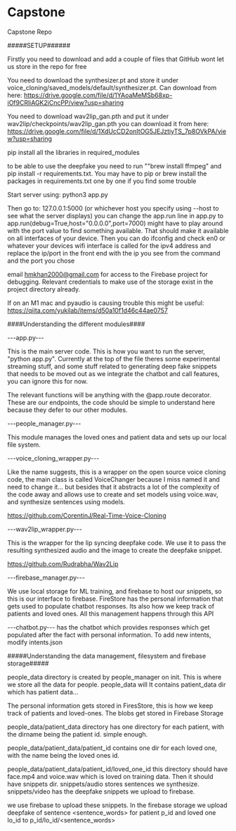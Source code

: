 # Capstone
Capstone Repo

#####SETUP######

Firstly you need to download and add a couple of files that GitHub wont let us store in the repo for free

You need to download the synthesizer.pt and store it under   voice_cloning/saved_models/default/synthesizer.pt. Can download from here: https://drive.google.com/file/d/1YAoaMeMSb68xp-iOf9CRliAGK2iCncPP/view?usp=sharing


You need to download wav2lip_gan.pth and put it under wav2lip/checkpoints/wav2lip_gan.pth you can download it from here: https://drive.google.com/file/d/1XdUcCD2onItOG5JEJztiyTS_7p8OVkPA/view?usp=sharing

pip install all the libraries in required_modules

to be able to use the deepfake you need to run ""brew install ffmpeg" and pip install -r requirements.txt. You may have to pip or brew install the packages in requirements.txt one by one if you find some trouble


Start server using: python3 app.py

Then go to: 127.0.0.1:5000 (or whichever host you specify using --host to see what the server displays)
you can change the app.run line in app.py to app.run(debug=True,host="0.0.0.0",port=7000) might have to play around with the port value to find something available. That should make it available on all interfaces of your device. Then you can do ifconfig and check en0 or whatever your devices wifi interface is called for the ipv4 address and replace the ip/port in the front end with the ip you see from the command and the port you chose

email hmkhan2000@gmail.com for access to the Firebase project for debugging. Relevant credentials to make use of the storage exist in the project directory already.

If on an M1 mac and pyaudio is causing trouble this might be useful: https://qiita.com/yukilab/items/d50a10f1d46c44ae0757

####Understanding the different modules####

---app.py---

This is the main server code. This is how you want to run the server, "python app.py". Currently at the top of the file theres some experimental streaming stuff, and some stuff related to generating deep fake snippets that needs to be moved out as we integrate the chatbot and call features, you can ignore this for now.

The relevant functions will be anything with the @app.route decorator. These are our endpoints, the code should be simple to understand here because they defer to our other modules.

---people_manager.py---

This module manages the loved ones and patient data and sets up our local file system. 

---voice_cloning_wrapper.py---

Like the name suggests, this is a wrapper on the open source voice cloning code, the main class is called VoiceChanger because I miss named it and need to change it... but besides that it abstracts a lot of the complexity of the code away and allows use to create and set models using voice.wav, and synthesize sentences using models.

https://github.com/CorentinJ/Real-Time-Voice-Cloning

---wav2lip_wrapper.py---

This is the wrapper for the lip syncing deepfake code. We use it to pass the resulting synthesized audio and the image to create the deepfake snippet.

https://github.com/Rudrabha/Wav2Lip

---firebase_manager.py---

We use local storage for ML training, and firebase to host our snippets, so this is our interface to firebase. FireStore has the personal information that gets used to populate chatbot responses. Its also how we keep track of patients and loved ones. All this management happens through this API


---chatbot.py---
has the chatbot which provides responses which get populated after the fact with personal information. To add new intents, modify intents.json

#####Understanding the data management, filesystem and firebase storage#####

people_data directory is created by people_manager on init. This is where we store all the data for people. people_data will It contains patient_data dir which has patient data...

The personal information gets stored in FiresStore, this is how we keep track of patients and loved-ones.
The blobs get stored in Firebase Storage

people_data/patient_data directory has one directory for each patient, with the dirname being the patient id. simple enough.

people_data/patient_data/patient_id contains one dir for each loved one, with the name being the loved ones id.

people_data/patient_data/patient_id/loved_one_id this directory should have face.mp4 and voice.wav which is loved on training data. Then it should have snippets dir. snippets/audio stores sentences we synthesize. snippets/video has the deepfake snippets we upload to firebase.

we use firebase to upload these snippets. In the firebase storage we upload deepfake of sentence <sentence_words> for patient p_id and loved one lo_id to p_id/lo_id/<sentence_words>
